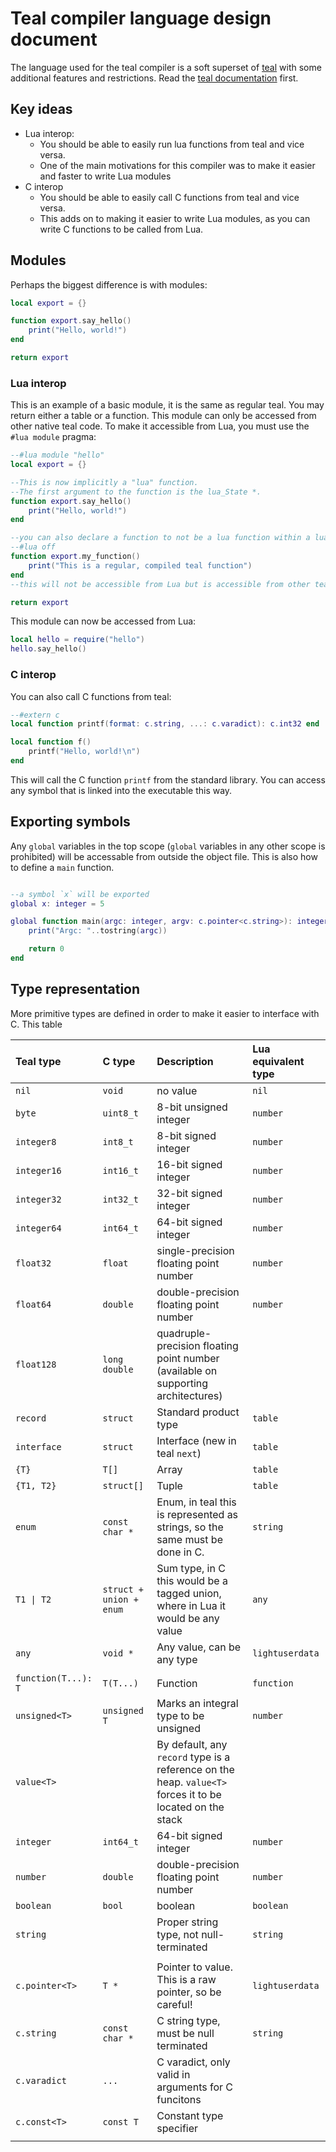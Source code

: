 # Teal compiler language design document

The language used for the teal compiler is a soft superset of [teal](https://github.com/teal-language/tl) with some additional features and restrictions. Read the [teal documentation](https://github.com/teal-language/tl/tree/master/docs) first.

## Key ideas

- Lua interop:
    - You should be able to easily run lua functions from teal and vice versa.
    - One of the main motivations for this compiler was to make it easier and faster to write Lua modules
- C interop
    - You should be able to easily call C functions from teal and vice versa.
    - This adds on to making it easier to write Lua modules, as you can write C functions to be called from Lua.

## Modules

Perhaps the biggest difference is with modules:

```lua
local export = {}

function export.say_hello()
    print("Hello, world!")
end

return export
```

### Lua interop

This is an example of a basic module, it is the same as regular teal. You may return either a table or a function. This module can only be accessed from other native teal code. To make it accessible from Lua, you must use the `#lua module` pragma:

```lua
--#lua module "hello"
local export = {}

--This is now implicitly a "lua" function.
--The first argument to the function is the lua_State *.
function export.say_hello()
    print("Hello, world!")
end

--you can also declare a function to not be a lua function within a lua module with
--#lua off
function export.my_function()
    print("This is a regular, compiled teal function")
end
--this will not be accessible from Lua but is accessible from other teal code, including teal functions which are accessible from Lua

return export
```

This module can now be accessed from Lua:

```lua
local hello = require("hello")
hello.say_hello()
```

### C interop

You can also call C functions from teal:

```lua
--#extern c
local function printf(format: c.string, ...: c.varadict): c.int32 end

local function f()
    printf("Hello, world!\n")
end
```

This will call the C function `printf` from the standard library. You can access any symbol that is linked into the executable this way.

## Exporting symbols

Any `global` variables in the top scope (`global` variables in any other scope is prohibited) will be accessable from outside the object file. This is also how to define a `main` function.

```lua

--a symbol `x` will be exported
global x: integer = 5

global function main(argc: integer, argv: c.pointer<c.string>): integer
    print("Argc: "..tostring(argc))

    return 0
end
```

## Type representation

More primitive types are defined in order to make it easier to interface with C. This table

| Teal type           | C type                  | Description                                                                                               | Lua equivalent type |
| :------------------ | :---------------------- | :-------------------------------------------------------------------------------------------------------- | :------------------ |
| `nil`               | `void`                  | no value                                                                                                  | `nil`               |
| `byte`              | `uint8_t`               | 8-bit unsigned integer                                                                                    | `number`            |
| `integer8`          | `int8_t`                | 8-bit signed integer                                                                                      | `number`            |
| `integer16`         | `int16_t`               | 16-bit signed integer                                                                                     | `number`            |
| `integer32`         | `int32_t`               | 32-bit signed integer                                                                                     | `number`            |
| `integer64`         | `int64_t`               | 64-bit signed integer                                                                                     | `number`            |
| `float32`           | `float`                 | single-precision floating point number                                                                    | `number`            |
| `float64`           | `double`                | double-precision floating point number                                                                    | `number`            |
| `float128`          | `long double`           | quadruple-precision floating point number (available on supporting architectures)                         |                     |
| `record`            | `struct`                | Standard product type                                                                                     | `table`             |
| `interface`         | `struct`                | Interface (new in teal `next`)                                                                            | `table`             |
| `{T}`               | `T[]`                   | Array                                                                                                     | `table`             |
| `{T1, T2}`          | `struct[]`              | Tuple                                                                                                     | `table`             |
| `enum`              | `const char *`          | Enum, in teal this is represented as strings, so the same must be done in C.                              | `string`            |
| `T1 \| T2`          | `struct + union + enum` | Sum type, in C this would be a tagged union, where in Lua it would be any value                           | `any`               |
| `any`               | `void *`                | Any value, can be any type                                                                                | `lightuserdata`     |
|                     |                         |                                                                                                           |                     |
| `function(T...): T` | `T(T...)`               | Function                                                                                                  | `function`          |
| `unsigned<T>`       | `unsigned T`            | Marks an integral type to be unsigned                                                                     | `number`            |
| `value<T>`          |                         | By default, any `record` type is a reference on the heap. `value<T>` forces it to be located on the stack |                     |
| `integer`           | `int64_t`               | 64-bit signed integer                                                                                     | `number`            |
| `number`            | `double`                | double-precision floating point number                                                                    | `number`            |
| `boolean`           | `bool`                  | boolean                                                                                                   | `boolean`           |
| `string`            |                         | Proper string type, not null-terminated                                                                   | `string`            |
|                     |                         |                                                                                                           |                     |
| `c.pointer<T>`      | `T *`                   | Pointer to value. This is a raw pointer, so be careful!                                                   | `lightuserdata`     |
| `c.string`          | `const char *`          | C string type, must be null terminated                                                                    | `string`            |
| `c.varadict`        | `...`                   | C varadict, only valid in arguments for C funcitons                                                       |                     |
| `c.const<T>`        | `const T`               | Constant type specifier                                                                                   |                     |
|                     |                         |                                                                                                           |                     |
